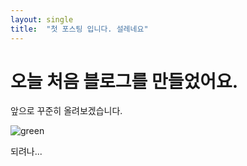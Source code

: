 ```yaml
---
layout: single
title:  "첫 포스팅 입니다. 설레네요"
---
```


# 오늘 처음 블로그를 만들었어요.

앞으로 꾸준히 올려보겠습니다. 

![green](C:\★\green.jpg)

되려나...
